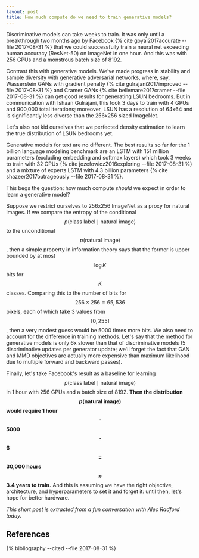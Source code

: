 ```yaml
---
layout: post
title: How much compute do we need to train generative models?
---
```


Discriminative models can take weeks to train. It was only until a
breakthrough two months ago by Facebook {% cite goyal2017accurate
--file 2017-08-31 %} that we could successfully train a neural net
exceeding human accuracy (ResNet-50) on ImageNet in one hour. And this
was with 256 GPUs and a monstrous batch size of 8192.
<!-- Unfortunately, most of us mortals have maybe 8 GPUs at most—or for the -->
<!-- very fortunate, at most 8 GPUs per experiment—and do not have help     -->
<!-- from the first authors of ResNets and Caffe. This means in 2017, each    -->
<!-- ImageNet classifier can still take days to a week.                       -->

Contrast this with generative models.  We've made progress in
stability and sample diversity with generative adversarial networks,
where, say, Wasserstein GANs with gradient penalty
{% cite gulrajani2017improved --file 2017-08-31 %} and
Cramer GANs
{% cite bellemare2017cramer --file 2017-08-31 %}
can get good results for generating LSUN bedrooms.
But in communication with
Ishaan Gulrajani, this took 3 days to train with 4 GPUs and 900,000
total iterations; moreover, LSUN
has a resolution of 64x64 and is
significantly less diverse than the 256x256 sized ImageNet.
<!-- : this is especially the case as we do 5 discriminator                -->
<!-- updates per generator update, which is already a 5x slowdown compared -->
<!-- to vanilla GANs per-generator iteration.                              -->
Let's also not kid ourselves
that we perfected density estimation to learn the true distribution of
LSUN bedrooms yet.

Generative models for text are no different. The best results so far for the 1 billion
language modeling benchmark are an LSTM with 151 million parameters
(excluding embedding and softmax layers)
which took 3 weeks to train with 32 GPUs
{% cite jozefowicz2016exploring --file 2017-08-31 %}
and a mixture of experts LSTM with 4.3 billion parameters
{% cite shazeer2017outrageously --file 2017-08-31 %}.
<!-- downsampled ImageNet. -->

This begs the question: how much compute _should_ we expect in order
to learn a generative model?

Suppose we restrict ourselves to 256x256 ImageNet as a proxy for
natural images. If we compare the entropy of the conditional
$$p(\text{class label}\mid \text{natural image})$$
to the unconditional
$$p(\text{natural image})$$, then a simple property in information
theory says that the former is upper bounded by at most $$\log K$$
bits for $$K$$ classes.
Comparing this to the number of bits for $$256\times 256=65,536$$
pixels, each of which take 3 values from $$[0, 255]$$,
then a very modest guess would be 5000 times more bits. We also need to
account for the difference in training methods.  Let's say that the
method for generative models is only 6x slower than that of
discriminative models (5 discriminative updates per generator update;
we'll forget the fact that GAN and MMD objectives are actually more expensive
than maximum likelihood due to multiple forward and backward passes).

Finally, let's take Facebook's result as a baseline for learning
$$p(\text{class label}\mid \text{natural image})$$ in 1 hour with 256 GPUs
and a batch size of 8192. __Then the distribution $$p(\text{natural image})$$
would require
1 hour $$\cdot$$ 5000 $$\cdot$$ 6 $$=$$ 30,000 hours $$\approx$$ 3.4 years to train.__
And this is assuming we have the right objective, architecture, and
hyperparameters to set it and forget it: until then, let's hope for
better hardware.

_This short post is extracted from a fun conversation with Alec Radford today._

References
----------

{% bibliography --cited --file 2017-08-31 %}
